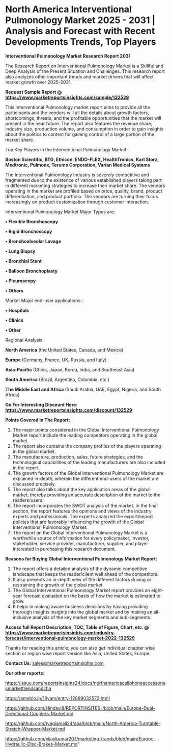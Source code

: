 # North America Interventional Pulmonology Market 2025 - 2031 | Analysis and Forecast with Recent Developments Trends, Top Players

<strong>Interventional Pulmonology Market Research Report 2031</strong>

The Research Report on Interventional Pulmonology Market is a Skillful and Deep Analysis of the Present Situation and Challenges. This research report also analyzes other important trends and market drivers that will affect market growth over 2025-2031.

<strong>Request Sample Report @ <a href=https://www.marketreportsinsights.com/sample/132529>https://www.marketreportsinsights.com/sample/132529</a></strong>

This Interventional Pulmonology market report aims to provide all the participants and the vendors will all the details about growth factors, shortcomings, threats, and the profitable opportunities that the market will present in the near future. The report also features the revenue share, industry size, production volume, and consumption in order to gain insights about the politics to contest for gaining control of a large portion of the market share.

Top Key Players in the Interventional Pulmonology Market:

<strong>Boston Scientific, BTG, Ethicon, ENDO-FLEX, HealthTronics, Karl Storz, Medtronic, Pulmonx, Terumo Corporation, Varian Medical Systems</strong>

The Interventional Pulmonology Industry is severely competitive and fragmented due to the existence of various established players taking part in different marketing strategies to increase their market share. The vendors operating in the market are profiled based on price, quality, brand, product differentiation, and product portfolio. The vendors are turning their focus increasingly on product customization through customer interaction.

Interventional Pulmonology Market Major Types are:

<strong>• Flexible Bronchoscopy

• Rigid Bronchoscopy

• Bronchoalveolar Lavage

• Lung Biopsy

• Bronchial Stent

• Balloon Bronchoplasty

• Pleuroscopy

• Others</strong>

Market Major end-user applications :

<strong>• Hospitals

• Clinics

• Other</strong>

Regional Analysis

</u><strong><b>North America</b></strong> (the United States, Canada, and Mexico)

<strong><b>Europe </b></strong>(Germany, France, UK, Russia, and Italy)

<strong><b>Asia-Pacific</b></strong> (China, Japan, Korea, India, and Southeast Asia)

<strong><b>South America</b></strong> (Brazil, Argentina, Colombia, etc.)

<strong><b>The Middle East and Africa</b></strong> (Saudi Arabia, UAE, Egypt, Nigeria, and South Africa)

<strong>Go For Interesting Discount Here: <a href=https://www.marketreportsinsights.com/discount/132529>https://www.marketreportsinsights.com/discount/132529</a></strong>

<strong>Points Covered in The Report:</strong>
<ol>
  <li>The major points considered in the Global Interventional Pulmonology Market report include the leading competitors operating in the global market.</li>
  <li>The report also contains the company profiles of the players operating in the global market.</li>
  <li>The manufacture, production, sales, future strategies, and the technological capabilities of the leading manufacturers are also included in the report.</li>
  <li>The growth factors of the Global Interventional Pulmonology Market are explained in-depth, wherein the different end-users of the market are discussed precisely.</li>
  <li>The report also talks about the key application areas of the global market, thereby providing an accurate description of the market to the readers/users.</li>
  <li>The report incorporates the SWOT analysis of the market. In the final section, the report features the opinions and views of the industry experts and professionals. The experts analyzed the export/import policies that are favorably influencing the growth of the Global Interventional Pulmonology Market.</li>
  <li>The report on the Global Interventional Pulmonology Market is a worthwhile source of information for every policymaker, investor, stakeholder, service provider, manufacturer, supplier, and player interested in purchasing this research document.</li>
</ol>
<strong>Reasons for Buying Global Interventional Pulmonology Market Report:</strong>

<ol>
  <li>The report offers a detailed analysis of the dynamic competitive landscape that keeps the reader/client well ahead of the competitors.</li>
  <li>It also presents an in-depth view of the different factors driving or restraining the growth of the global market.</li>
  <li>The Global Interventional Pulmonology Market report provides an eight-year forecast evaluated on the basis of how the market is estimated to grow.</li>
  <li>It helps in making aware business decisions by having providing thorough insights insights into the global market and by making an all-inclusive analysis of the key market segments and sub-segments.</li>
</ol>
<strong>Access full Report Description, TOC, Table of Figure, Chart, etc. @ <a href=https://www.marketreportsinsights.com/industry-forecast/interventional-pulmonology-market-2022-132529>https://www.marketreportsinsights.com/industry-forecast/interventional-pulmonology-market-2022-132529</a></strong>


Thanks for reading this article; you can also get individual chapter wise section or region wise report version like Asia, United States, Europe.

<strong>Contact Us:</strong>
sales@marketreportsinsights.com

<strong>Our other reports:</strong>

<a href=https://issuu.com/reportsinsights24/docs/northamericacellphoneaccessoriesmarkettrendsandcha>https://issuu.com/reportsinsights24/docs/northamericacellphoneaccessoriesmarkettrendsandcha</a>

<a href=https://ameblo.jp/18yam/entry-12889032572.html>https://ameblo.jp/18yam/entry-12889032572.html</a>

<a href=https://github.com/Hindavi8/REPORTINSITES-/blob/main/Europe-Dual-Directional-Couplers-Market.md>https://github.com/Hindavi8/REPORTINSITES-/blob/main/Europe-Dual-Directional-Couplers-Market.md</a>

<a href=https://github.com/tyagianjali24/aaa/blob/main/North-America-Turntable-Stretch-Wrapper-Market.md>https://github.com/tyagianjali24/aaa/blob/main/North-America-Turntable-Stretch-Wrapper-Market.md</a>

<a href=https://github.com/vijaykumar207/marketing-trands/blob/main/Europe-Hydraulic-Disc-Brakes-Market.md>https://github.com/vijaykumar207/marketing-trands/blob/main/Europe-Hydraulic-Disc-Brakes-Market.md</a>"
